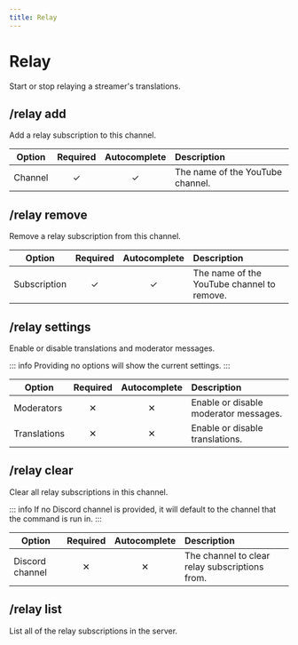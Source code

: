 ```yaml
---
title: Relay
---
```


# Relay <Badge type='tip' text='Slash command' />

Start or stop relaying a streamer's translations.

## /relay add

Add a relay subscription to this channel.

| Option  | Required | Autocomplete | Description                      |
| ------- | :------: | :----------: | :------------------------------- |
| Channel |    ✓     |      ✓       | The name of the YouTube channel. |

## /relay remove

Remove a relay subscription from this channel.

| Option       | Required | Autocomplete | Description                                |
| ------------ | :------: | :----------: | :----------------------------------------- |
| Subscription |    ✓     |      ✓       | The name of the YouTube channel to remove. |

## /relay settings

Enable or disable translations and moderator messages.

::: info
Providing no options will show the current settings.
:::

| Option       | Required | Autocomplete | Description                           |
| ------------ | :------: | :----------: | :------------------------------------ |
| Moderators   |    ✕     |      ✕       | Enable or disable moderator messages. |
| Translations |    ✕     |      ✕       | Enable or disable translations.       |

## /relay clear

Clear all relay subscriptions in this channel.

::: info
If no Discord channel is provided, it will default to the channel that the command is run in.
:::

| Option          | Required | Autocomplete | Description                                    |
| --------------- | :------: | :----------: | :--------------------------------------------- |
| Discord channel |    ✕     |      ✕       | The channel to clear relay subscriptions from. |

## /relay list

List all of the relay subscriptions in the server.
